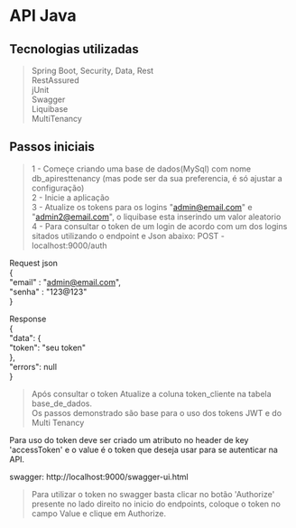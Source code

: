 # API Java

## Tecnologias utilizadas
> Spring Boot, Security, Data, Rest<br>
> RestAssured <br>
> jUnit<br>
> Swagger<br>
> Liquibase<br>
> MultiTenancy<br>

## Passos iniciais 
> 1 - Começe criando uma base de dados(MySql) com nome db_apiresttenancy (mas pode ser da sua preferencia, é só ajustar a configuração) <br>
> 2 - Inicie a aplicação<br>
> 3 - Atualize os tokens para os logins "admin@email.com" e "admin2@email.com", o liquibase esta inserindo um valor aleatorio <br>
> 4 - Para consultar o token de um login de acordo com um dos logins sitados utilizando o endpoint e Json abaixo:
POST - localhost:9000/auth

Request json<br>
{<br>
	"email" : "admin@email.com",<br>
	"senha" : "123@123"<br>
}<br>

Response<br>
{<br>
    "data": {<br>
        "token": "seu token"<br>
    },<br>
    "errors": null<br>
}<br>

> Após consultar o token Atualize a coluna token_cliente na tabela base_de_dados.<br>
> Os passos demonstrado são base para o uso dos tokens JWT e do Multi Tenancy

Para uso do token deve ser criado um atributo no header de key 'accessToken' e o value é o token que deseja usar para se autenticar na API.


swagger: http://localhost:9000/swagger-ui.html

> Para utilizar o token no swagger basta clicar no botão 'Authorize' presente no lado direito no inicio do endpoints,
> coloque o token no campo Value e clique em Authorize.

